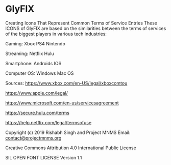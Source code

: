 # GlyFIX
Creating Icons That Represent Common Terms of Service Entries
These ICONS of GlyFIX are based on the similarities between the terms of services of the biggest players in various tech industries:

Gaming:
Xbox
PS4
Nintendo

Streaming:
Netflix
Hulu

Smartphone:
Androids
IOS

Computer OS:
Windows
Mac OS

Sources:
https://www.xbox.com/en-US/legal/xboxcomtou

https://www.apple.com/legal/

https://www.microsoft.com/en-us/servicesagreement

https://secure.hulu.com/terms

https://help.netflix.com/legal/termsofuse


Copyright (c) 2019 Rishabh Singh and Project MNMS Email: contact@projectmnms.org

Creative Commons Attribution 4.0 International Public License

SIL OPEN FONT LICENSE Version 1.1

